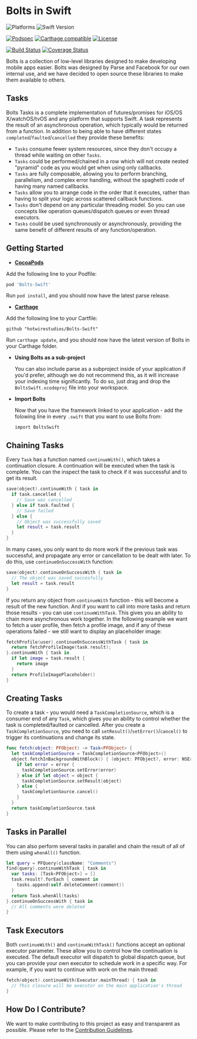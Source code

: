 # Bolts in Swift

![Platforms][platforms-svg]
![Swift Version][swift-version-svg]

[![Podspec][podspec-svg]][podspec-link]
[![Carthage compatible][carthage-svg]](carthage-link)
[![License][license-svg]][license-link]

[![Build Status][build-status-svg]][build-status-link]
[![Coverage Status][coverage-status-svg]][coverage-status-link]


Bolts is a collection of low-level libraries designed to make developing mobile apps easier. Bolts was designed by Parse and Facebook for our own internal use, and we have decided to open source these libraries to make them available to others.

## Tasks

Bolts Tasks is a complete implementation of futures/promises for iOS/OS X/watchOS/tvOS and any platform that supports Swift.
A task represents the result of an asynchronous operation, which typically would be returned from a function.
In addition to being able to have different states `completed`/`faulted`/`cancelled` they provide these benefits:
- `Tasks` consume fewer system resources, since they don't occupy a thread while waiting on other `Tasks`.
- `Tasks` could be performed/chained in a row which will not create nested "pyramid" code as you would get when using only callbacks.
- `Tasks` are fully composable, allowing you to perform branching, parallelism, and complex error handling, without the spaghetti code of having many named callbacks.
- `Tasks` allow you to arrange code in the order that it executes, rather than having to split your logic across scattered callback functions.
- `Tasks` don't depend on any particular threading model. So you can use concepts like operation queues/dispatch queues or even thread executors.
- `Tasks` could be used synchronously or asynchronously, providing the same benefit of different results of any function/operation.

## Getting Started

- **[CocoaPods](https://cocoapods.org)**

 Add the following line to your Podfile:
 ```ruby
 pod 'Bolts-Swift'
 ```
 Run `pod install`, and you should now have the latest parse release.

- **[Carthage](https://github.com/carthage/carthage)**

 Add the following line to your Cartfile:
 ```
 github "hotwirestudios/Bolts-Swift"
 ```
 Run `carthage update`, and you should now have the latest version of Bolts in your Carthage folder.

- **Using Bolts as a sub-project**

  You can also include parse as a subproject inside of your application if you'd prefer, although we do not recommend this, as it will increase your indexing time significantly. To do so, just drag and drop the `BoltsSwift.xcodeproj` file into your workspace.

- **Import Bolts**

  Now that you have the framework linked to your application - add the folowing line in every `.swift` that you want to use Bolts from:
  ```
  import BoltsSwift
  ```

## Chaining Tasks

Every `Task` has a function named `continueWith()`, which takes a continuation closure. A continuation will be executed when the task is complete. You can the inspect the task to check if it was successful and to get its result.
```swift
save(object).continueWith { task in
  if task.cancelled {
    // Save was cancelled
  } else if task.faulted {
    // Save failed
  } else {
    // Object was successfully saved
    let result = task.result
  }
}
```

In many cases, you only want to do more work if the previous task was successful, and propagate any error or cancellation to be dealt with later. To do this, use `continueOnSuccessWith` function:
```swift
save(object).continueOnSuccessWith { task in
  // The object was saved succesfully
  let result = task.result
}
```

If you return any object from `continueWith` function - this will become a result of the new function. And if you want to call into more tasks and return those results - you can use `continueWithTask`. This gives you an ability to chain more asynchronous work together.
In the following example we want to fetch a user profile, then fetch a profile image, and if any of these operations failed - we still want to display an placeholder image:
```swift
fetchProfile(user).continueOnSuccessWithTask { task in
  return fetchProfileImage(task.result);
}.continueWith { task in
  if let image = task.result {
    return image
  }
  return ProfileImagePlaceholder()
}
```

## Creating Tasks

To create a task - you would need a `TaskCompletionSource`, which is a consumer end of any `Task`, which gives you an ability to control whether the task is completed/faulted or cancelled.
After you create a `TaskCompletionSource`, you need to call `setResult()`/`setError()`/`cancel()` to trigger its continuations and change its state.
```swift
func fetch(object: PFObject) -> Task<PFObject> {
  let taskCompletionSource = TaskCompletionSource<PFObject>()
  object.fetchInBackgroundWithBlock() { (object: PFObject?, error: NSError?) in
    if let error = error {
      taskCompletionSource.setError(error)
    } else if let object = object {
      taskCompletionSource.setResult(object)
    } else {
      taskCompletionSource.cancel()
    }
  }
  return taskCompletionSource.task
}
```

## Tasks in Parallel

You can also perform several tasks in parallel and chain the result of all of them using `whenAll()` function.
```swift
let query = PFQuery(className: "Comments")
find(query).continueWithTask { task in
  var tasks: [Task<PFObject>] = []
  task.result?.forEach { comment in
    tasks.append(self.deleteComment(comment))
  }
  return Task.whenAll(tasks)
}.continueOnSuccessWith { task in
  // All comments were deleted
}
```

## Task Executors

Both `continueWith()` and `continueWithTask()` functions accept an optional executor parameter. These allow you to control how the continuation is executed.
The default executor will dispatch to global dispatch queue, but you can provide your own executor to schedule work in a specific way.
For example, if you want to continue with work on the main thread:
```swift
fetch(object).continueWith(Executor.mainThread) { task in
  // This closure will be executor on the main application's thread
}
```

## How Do I Contribute?

We want to make contributing to this project as easy and transparent as possible. Please refer to the [Contribution Guidelines][contributing].

 [releases]: https://github.com/BoltsFramework/Bolts-Swift/releases
 [contributing]: https://github.com/BoltsFramework/Bolts-Swift/blob/master/CONTRIBUTING.md

 [build-status-svg]: https://img.shields.io/travis/BoltsFramework/Bolts-Swift/master.svg
 [build-status-link]: https://travis-ci.org/BoltsFramework/Bolts-Swift/branches

 [coverage-status-svg]: https://img.shields.io/codecov/c/github/BoltsFramework/Bolts-Swift/master.svg
 [coverage-status-link]: https://codecov.io/github/BoltsFramework/Bolts-Swift?branch=master

 [license-svg]: https://img.shields.io/badge/license-BSD-lightgrey.svg
 [license-link]: https://github.com/BoltsFramework/Bolts-Swift/blob/master/LICENSE

 [podspec-svg]: https://img.shields.io/cocoapods/v/Bolts-Swift.svg
 [podspec-link]: https://cocoapods.org/pods/Bolts-Swift

 [carthage-svg]: https://img.shields.io/badge/Carthage-compatible-4BC51D.svg?style=flat
 [carthage-link]: https://github.com/carthage/carthage

 [platforms-svg]: http://img.shields.io/cocoapods/p/Bolts-Swift.svg?style=flat
 [swift-version-svg]: https://img.shields.io/badge/Swift-5.0.x-orange.svg
